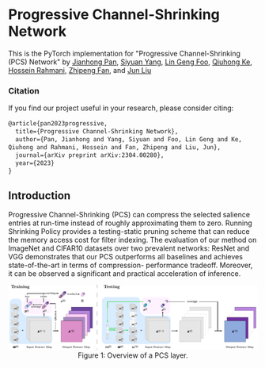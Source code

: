 # Progressive Channel-Shrinking Network
This is the PyTorch implementation for "Progressive Channel-Shrinking (PCS) Network" 
by
[Jianhong Pan](scholar.google.com/citations?user=J_IepqIAAAAJ), 
[Siyuan Yang](scholar.google.com/citations?user=lzLsF2MAAAAJ), 
[Lin Geng Foo](scholar.google.com/citations?user=BDEOhasAAAAJ), 
[Qiuhong Ke](scholar.google.com/citations?user=84qxdhsAAAAJ), 
[Hossein Rahmani](scholar.google.com/citations?user=zFyT_gwAAAAJ),
[Zhipeng Fan](scholar.google.com/citations?user=Nb6ggPwAAAAJ), and 
[Jun Liu](scholar.google.com/citations?user=Q5Ild8UAAAAJ&hl)

### Citation

If you find our project useful in your research, please consider citing:

```
@article{pan2023progressive,
  title={Progressive Channel-Shrinking Network},
  author={Pan, Jianhong and Yang, Siyuan and Foo, Lin Geng and Ke, Qiuhong and Rahmani, Hossein and Fan, Zhipeng and Liu, Jun},
  journal={arXiv preprint arXiv:2304.00280},
  year={2023}
}
```

## Introduction

Progressive Channel-Shrinking (PCS) can compress the selected salience entries at run-time instead of roughly approximating them to zero. Running Shrinking Policy provides a testing-static pruning scheme that can reduce the memory access cost for filter indexing. The evaluation of our method on ImageNet and CIFAR10 datasets over two prevalent networks: ResNet and VGG demonstrates that our PCS outperforms all baselines and achieves state-of-the-art in terms of compression- performance tradeoff. Moreover, it can be observed a significant and practical acceleration of inference. 

<div align=center>
<img src=".img/Method.svg"><br>
Figure 1: Overview of a PCS layer.
</div>
